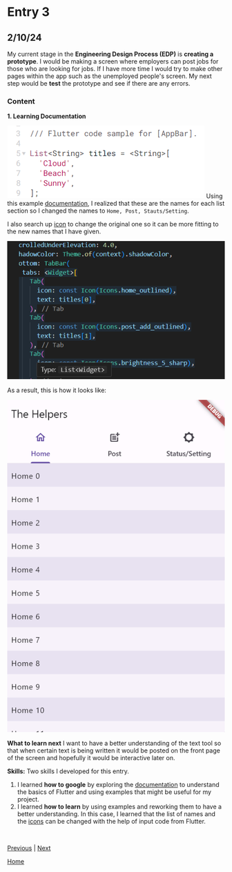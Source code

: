 # Entry 3
## 2/10/24

My current stage in the **Engineering Design Process (EDP)** is **creating a prototype**. I would be making a screen where employers can post jobs for those who are looking for jobs. If I have more time I would try to make other pages within the app such as the unemployed people's screen. My next step would be **test** the prototype and see if there are any errors.

### Content
**1. Learning Documentation** <br>

![Alt text](image-3.png)
Using this example [documentation](https://api.flutter.dev/flutter/material/AppBar-class.html), I realized that these are the names for each list section so I changed the names to `Home, Post, Stauts/Setting`.

I also search up [icon](https://api.flutter.dev/flutter/material/Icons-class.html) to change the original one so it can be more fitting to the new names that I have given. 

![Alt text](image-4.png)

As a result, this is how it looks like:

![Alt text](image-2.png)

**What to learn next**
I want to have a better understanding of the text tool so that when certain text is being written it would be posted on the front page of the screen and hopefully it would be interactive later on.

**Skills:** Two skills I developed for this entry.
1. I learned **how to google** by exploring the [documentation](https://api.flutter.dev/flutter/material/AppBar-class.html) to understand the basics of Flutter and using examples that might be useful for my project.
2. I learned **how to learn** by using examples and reworking them to have a better understanding. In this case, I learned that the list of names and the [icons](https://api.flutter.dev/flutter/material/Icons-class.html) can be changed with the help of input code from Flutter.

<br>

[Previous](entry02.md) | [Next](entry04.md)

[Home](../README.md)